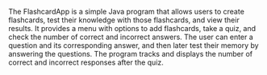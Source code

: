 The FlashcardApp is a simple Java program that allows users to create flashcards, test their knowledge with those flashcards, and view their results. It provides a menu with options to add flashcards, take a quiz, and check the number of correct and incorrect answers. The user can enter a question and its corresponding answer, and then later test their memory by answering the questions. The program tracks and displays the number of correct and incorrect responses after the quiz.
